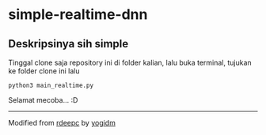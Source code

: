 # simple-realtime-dnn

## Deskripsinya sih simple

Tinggal clone saja repository ini di folder kalian, lalu buka terminal, tujukan ke folder clone ini lalu

```
python3 main_realtime.py
```

Selamat mecoba... :D 

---
Modified from [rdeepc](https://github.com/rdeepc/ExploreOpencvDnn) by [yogidm](https://github.com/yogidm)

